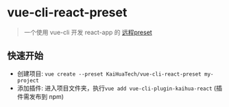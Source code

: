 # vue-cli-react-preset
> 一个使用 vue-cli 开发 react-app 的 [远程preset](https://cli.vuejs.org/zh/guide/plugins-and-presets.html#%E8%BF%9C%E7%A8%8B-preset)

## 快速开始
- 创建项目: `vue create --preset KaiHuaTech/vue-cli-react-preset my-project`
- 添加插件: 进入项目文件夹，执行`vue add vue-cli-plugin-kaihua-react` (插件需发布到 npm)